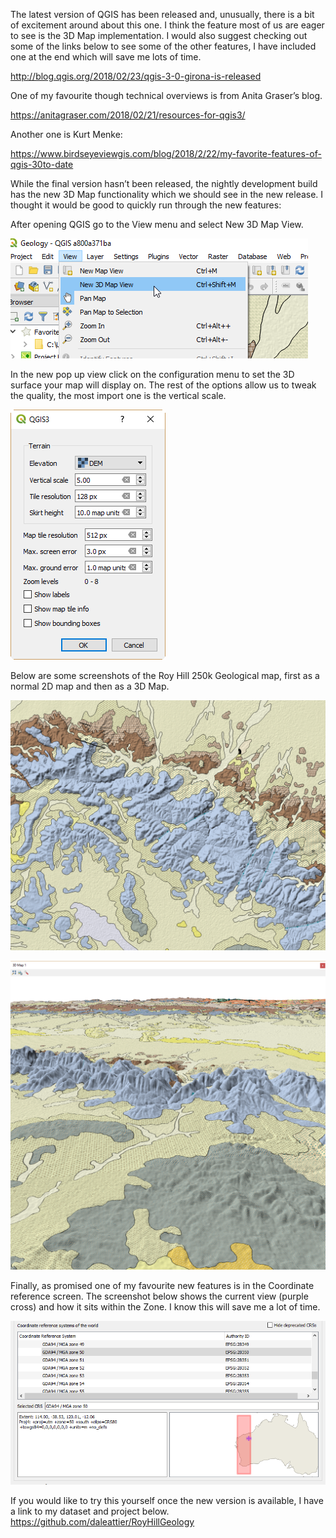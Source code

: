 The latest version of QGIS has been released and, unusually, there is a bit of excitement around about this one. I think the feature most of us are eager to see is the 3D Map implementation. I would also suggest checking out some of the links below to see some of the other features, I have included one at the end which will save me lots of time.

http://blog.qgis.org/2018/02/23/qgis-3-0-girona-is-released

One of my favourite though technical overviews is from Anita Graser’s blog.

https://anitagraser.com/2018/02/21/resources-for-qgis3/

Another one is Kurt Menke:

https://www.birdseyeviewgis.com/blog/2018/2/22/my-favorite-features-of-qgis-30to-date


While the final version hasn’t been released, the nightly development build has the new 3D Map functionality which we should see in the new release. I thought it would be good to quickly run through the new features:

After opening QGIS go to the View menu and select New 3D Map View.

![](https://github.com/daleattier/RoyHillGeology/blob/master/images/QGIS3DMapMenu.png)

In the new pop up view click on the configuration menu to set the 3D surface your map will display on. The rest of the options allow us to tweak the quality, the most import one is the vertical scale.

![](https://github.com/daleattier/RoyHillGeology/blob/master/images/3DOptions.png)

Below are some screenshots of the Roy Hill 250k Geological map, first as a normal 2D map and then as a 3D Map.

![](https://github.com/daleattier/RoyHillGeology/blob/master/images/RoyHillMap.png)

![](https://github.com/daleattier/RoyHillGeology/blob/master/images/RoyHill3D.png)

Finally, as promised one of my favourite new features is in the Coordinate reference screen. The screenshot below shows the current view (purple cross) and how it sits within the Zone. I know this will save me a lot of time. 

![](https://github.com/daleattier/RoyHillGeology/blob/master/images/coordinatesys.png)

If you would like to try this yourself once the new version is available, I have a link to my dataset and project below.
https://github.com/daleattier/RoyHillGeology
